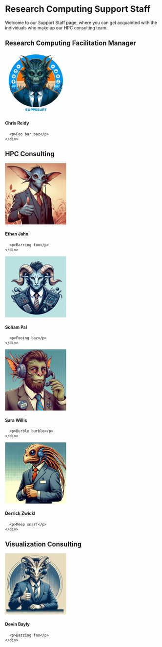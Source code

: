 <meta name="viewport" content="width=device-width, initial-scale=1.0">
<link rel="stylesheet" href="/assets/stylesheets/people.css">

# Research Computing Support Staff


Welcome to our Support Staff page, where you can get acquainted with the individuals who make up our HPC consulting team.

## Research Computing Facilitation Manager

<div class="card-grid">
  <div class="card">
    <img src="images/a.jpg" style="width:200px;">
    <div class="container">
      <h4><b>Chris Reidy</b></h4>

      <p>Foo bar baz</p>
    </div>
  </div>
</div>




## HPC Consulting

<div class="card-grid">
  <div class="card">
    <img src="images/b.jpg" style="width:200px;">
    <div class="container">
      <h4><b>Ethan Jahn</b></h4>

      <p>Barring foo</p>
    </div>
  </div>

  <div class="card">
    <img src="images/c.jpg" style="width:200px;">
    <div class="container">
      <h4><b>Soham Pal</b></h4>

      <p>Fooing baz</p>
    </div>
  </div>

  <div class="card">
    <img src="images/d.jpg" style="width:200px;">
    <div class="container">
      <h4><b>Sara Willis</b></h4>

      <p>Burble burble</p>
    </div>
  </div>

  <div class="card">
    <img src="images/e.jpg" style="width:200px;">
    <div class="container">
      <h4><b>Derrick Zwickl</b></h4>

      <p>Meep snarf</p>
    </div>
  </div>



</div>




## Visualization Consulting

<div class="card-grid">
  <div class="card">
    <img src="images/f.jpg" style="width:200px;">
    <div class="container">
      <h4><b>Devin Bayly</b></h4>

      <p>Bazzing foo</p>
    </div>
  </div>
</div>